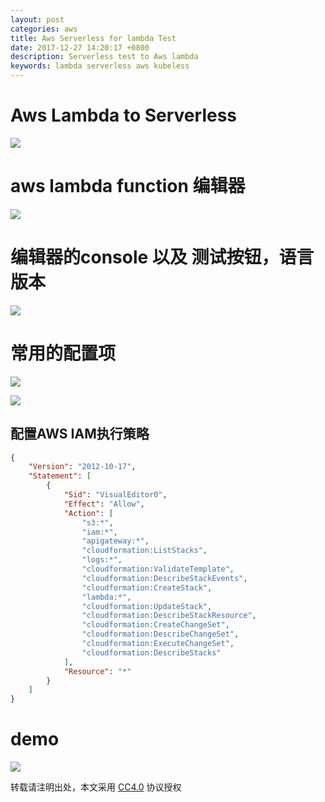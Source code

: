 ```yaml
---
layout: post
categories: aws
title: Aws Serverless for lambda Test
date: 2017-12-27 14:20:17 +0800
description: Serverless test to Aws lambda 
keywords: lambda serverless aws kubeless
---
```




# Aws Lambda to Serverless 

![](http://112firshme11224.test.upcdn.net/demos/a43efa7f-f810-4164-970f-8bd1f309650c.png)



# aws lambda function 编辑器

![](http://112firshme11224.test.upcdn.net/demos/8d472d40-ff9c-4108-91be-1364307b5599.png)


# 编辑器的console 以及 测试按钮，语言版本

![](http://112firshme11224.test.upcdn.net/demos/111c3da3-cb1e-48de-b3b7-c286d9fc55e2.png)


# 常用的配置项

![](http://112firshme11224.test.upcdn.net/demos/89ba65d2-c46a-434e-bb96-afa15d02c6f5.png)



![](http://112firshme11224.test.upcdn.net/demos/bfa64818-bf58-45fa-8e2a-51405c187f7e.png)

##  配置AWS IAM执行策略

```json
{
    "Version": "2012-10-17",
    "Statement": [
        {
            "Sid": "VisualEditor0",
            "Effect": "Allow",
            "Action": [
                "s3:*",
                "iam:*",
                "apigateway:*",
                "cloudformation:ListStacks",
                "logs:*",
                "cloudformation:ValidateTemplate",
                "cloudformation:DescribeStackEvents",
                "cloudformation:CreateStack",
                "lambda:*",
                "cloudformation:UpdateStack",
                "cloudformation:DescribeStackResource",
                "cloudformation:CreateChangeSet",
                "cloudformation:DescribeChangeSet",
                "cloudformation:ExecuteChangeSet",
                "cloudformation:DescribeStacks"
            ],
            "Resource": "*"
        }
    ]
}
```

# demo


![](http://112firshme11224.test.upcdn.net/demos/070f4afd-25c7-4783-a9e3-e77f133daad8.gif)



转载请注明出处，本文采用 [CC4.0](http://creativecommons.org/licenses/by-nc-nd/4.0/) 协议授权
